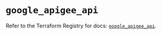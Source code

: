 # `google_apigee_api`

Refer to the Terraform Registry for docs: [`google_apigee_api`](https://registry.terraform.io/providers/hashicorp/google/6.20.0/docs/resources/apigee_api).
